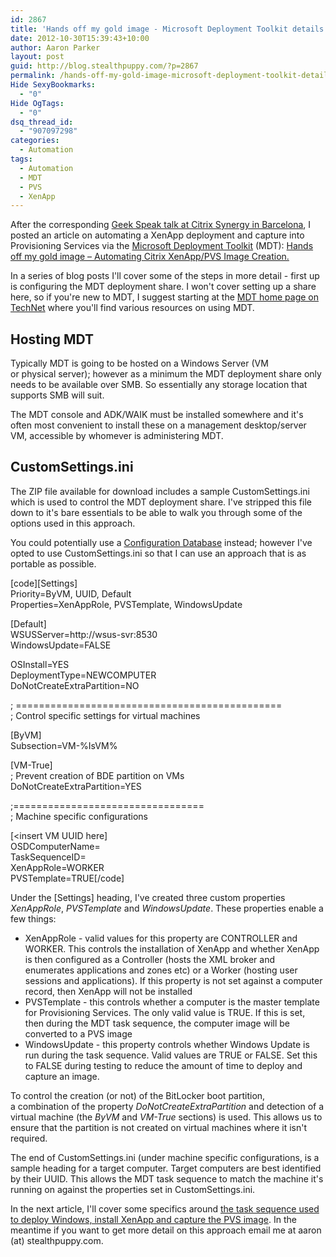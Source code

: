```yaml
---
id: 2867
title: 'Hands off my gold image - Microsoft Deployment Toolkit details'
date: 2012-10-30T15:39:43+10:00
author: Aaron Parker
layout: post
guid: http://blog.stealthpuppy.com/?p=2867
permalink: /hands-off-my-gold-image-microsoft-deployment-toolkit-details/
Hide SexyBookmarks:
  - "0"
Hide OgTags:
  - "0"
dsq_thread_id:
  - "907097298"
categories:
  - Automation
tags:
  - Automation
  - MDT
  - PVS
  - XenApp
---
```

After the corresponding [Geek Speak talk at Citrix Synergy in Barcelona](https://citrix.g2planet.com/synergybarcelona2012/public_session_view.php?agenda_session_id=191&conference=synergy), I posted an article on automating a XenApp deployment and capture into Provisioning Services via the [Microsoft Deployment Toolkit](http://technet.microsoft.com/en-us/solutionaccelerators/dd407791.aspx) (MDT): [Hands off my gold image – Automating Citrix XenApp/PVS Image Creation.]({{site.baseurl}}/deployment/hands-off-my-gold-image-automating-citrix-xenapppvs-image-creation/)

In a series of blog posts I'll cover some of the steps in more detail - first up is configuring the MDT deployment share. I won't cover setting up a share here, so if you're new to MDT, I suggest starting at the [MDT home page on TechNet](http://technet.microsoft.com/en-us/solutionaccelerators/dd407791.aspx) where you'll find various resources on using MDT.

## Hosting MDT

Typically MDT is going to be hosted on a Windows Server (VM or physical server); however as a minimum the MDT deployment share only needs to be available over SMB. So essentially any storage location that supports SMB will suit.

The MDT console and ADK/WAIK must be installed somewhere and it's often most convenient to install these on a management desktop/server VM, accessible by whomever is administering MDT.

## CustomSettings.ini

The ZIP file available for download includes a sample CustomSettings.ini which is used to control the MDT deployment share. I've stripped this file down to it's bare essentials to be able to walk you through some of the options used in this approach.

You could potentially use a [Configuration Database](http://deployment.xtremeconsulting.com/2009/11/24/understanding-the-mdt-configuration-database-part-1/) instead; however I've opted to use CustomSettings.ini so that I can use an approach that is as portable as possible.

\[code\]\[Settings\]  
Priority=ByVM, UUID, Default  
Properties=XenAppRole, PVSTemplate, WindowsUpdate

[Default]  
WSUSServer=http://wsus-svr:8530  
WindowsUpdate=FALSE

OSInstall=YES  
DeploymentType=NEWCOMPUTER  
DoNotCreateExtraPartition=NO

; ==============================================  
; Control specific settings for virtual machines

[ByVM]  
Subsection=VM-%IsVM%

[VM-True]  
; Prevent creation of BDE partition on VMs  
DoNotCreateExtraPartition=YES

;=================================  
; Machine specific configurations

[<insert VM UUID here]  
OSDComputerName=<VM name>  
TaskSequenceID=<task sequence short code>  
XenAppRole=WORKER  
PVSTemplate=TRUE[/code]

Under the [Settings] heading, I've created three custom properties _XenAppRole_, _PVSTemplate_ and _WindowsUpdate_. These properties enable a few things:

  * XenAppRole - valid values for this property are CONTROLLER and WORKER. This controls the installation of XenApp and whether XenApp is then configured as a Controller (hosts the XML broker and enumerates applications and zones etc) or a Worker (hosting user sessions and applications). If this property is not set against a computer record, then XenApp will not be installed
  * PVSTemplate - this controls whether a computer is the master template for Provisioning Services. The only valid value is TRUE. If this is set, then during the MDT task sequence, the computer image will be converted to a PVS image
  * WindowsUpdate - this property controls whether Windows Update is run during the task sequence. Valid values are TRUE or FALSE. Set this to FALSE during testing to reduce the amount of time to deploy and capture an image.

To control the creation (or not) of the BitLocker boot partition, a combination of the property _DoNotCreateExtraPartition_ and detection of a virtual machine (the _ByVM_ and _VM-True_ sections) is used. This allows us to ensure that the partition is not created on virtual machines where it isn't required.

The end of CustomSettings.ini (under machine specific configurations, is a sample heading for a target computer. Target computers are best identified by their UUID. This allows the MDT task sequence to match the machine it's running on against the properties set in CustomSettings.ini.

In the next article, I'll cover some specifics around [the task sequence used to deploy Windows, install XenApp and capture the PVS image]({{site.baseurl}}/deployment/hands-off-my-gold-image-the-task-sequence/). In the meantime if you want to get more detail on this approach email me at aaron (at) stealthpuppy.com.